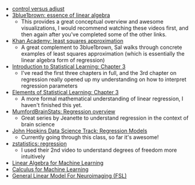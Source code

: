 - [control versus adjust](https://journals.plos.org/plosone/article?id=10.1371/journal.pone.0152719)
- [3blue1brown: essence of linear algebra](https://www.youtube.com/playlist?list=PLZHQObOWTQDPD3MizzM2xVFitgF8hE_ab)
  - This provides a great conceptual overview and awesome visualizations, I would recommend
  watching these videos first, and then again after you've completed some of the other links.
- [Khan Academy: least squares approximation](https://www.khanacademy.org/math/linear-algebra/alternate-bases#orthogonal-projections)
  - A great complement to 3blue1brown, Sal walks through concrete examples of least squares approximation
  (which is essentially the linear algebra form of regression)
- [Introduction to Statistical Learning: Chapter 3](http://www-bcf.usc.edu/~gareth/ISL/ISLR%20Seventh%20Printing.pdf)
  - I've read the first three chapters in full, and the 3rd chapter on regression
  really opened up my understanding on how to interpret regression parameters
- [Elements of Statistical Learning: Chapter 3](https://web.stanford.edu/~hastie/Papers/ESLII.pdf)
  - A more formal mathematical understanding of linear regression, I haven't finished this yet.
- [MumfordBrainStats: Regression overview](https://www.youtube.com/watch?v=H477w6E30eU&list=PLB2iAtgpI4YGqgEqpANztNBx0qGlzzrJt)
  - Great series by Jeanette to understand regression in the context of brain science
- [John Hopkins Data Science Track: Regression Models](https://www.coursera.org/learn/regression-models/home/welcome)
  - Currently going through this class, so far it's awesome!
- [zstatistics: regression](http://www.zstatistics.com/videos/#/regression/)
  - I used their 2nd video to understand degrees of freedom more intuitively
- [Linear Algebra for Machine Learning](https://www.coursera.org/learn/linear-algebra-machine-learning/home/welcome)
- [Calculus for Machine Learning](https://www.coursera.org/learn/multivariate-calculus-machine-learning)
- [General Linear Model For Neuroimaging (FSL)](http://www.fmrib.ox.ac.uk/primers/appendices/glm.pdf)
